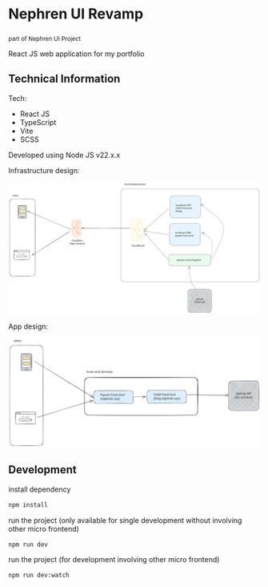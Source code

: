# Nephren UI Revamp

<sub>part of Nephren UI Project</sub>

React JS web application for my portfolio

## Technical Information

Tech:

- React JS
- TypeScript
- Vite
- SCSS

Developed using Node JS v22.x.x

Infrastructure design:

![infrastructure design](./docs/infrastructure%20design.svg)

App design:

![frontend app design](./docs/frontend%20app%20design.svg)

## Development

install dependency

```bash
npm install
```

run the project (only available for single development without involving other micro frontend)

```bash
npm run dev
```

run the project (for development involving other micro frontend)

```bash
npm run dev:watch
```
